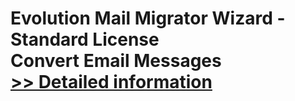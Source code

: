 # Evolution Mail Migrator Wizard - Standard License<br />Convert Email Messages<br />[>> Detailed information](https://secure.shareit.com/shareit/product.html?productid=300971818&affiliateid=200057808)